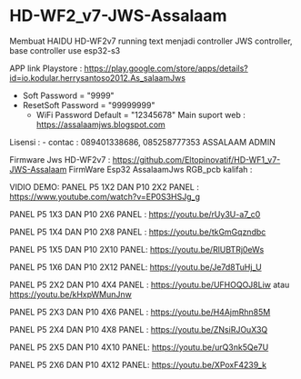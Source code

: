 # HD-WF2_v7-JWS-Assalaam
Membuat HAIDU HD-WF2v7 running text menjadi controller JWS controller, base controller use esp32-s3

APP link Playstore : https://play.google.com/store/apps/details?id=io.kodular.herrysantoso2012.As_salaamJws

* Soft Password = "9999"
* ResetSoft Password = "99999999"
	* WiFi Password Default = "12345678"
Main suport web : https://assalaamjws.blogspot.com

Lisensi : - contac : 089401338686, 085258777353 ASSALAAM ADMIN

Firmware Jws HD-WF2v7 : https://github.com/Eltopinovatif/HD-WF1_v7-JWS-Assalaam
FirmWare Esp32 AssalaamJws RGB_pcb kalifah : 

VIDIO DEMO: PANEL P5 1X2 DAN P10 2X2 PANEL : https://www.youtube.com/watch?v=EP0S3HSJg_g

PANEL P5 1X3 DAN P10 2X6 PANEL : https://youtu.be/rUy3U-a7_c0

PANEL P5 1X4 DAN P10 2X8 PANEL : https://youtu.be/tkGmGqzndbc

PANEL P5 1X5 DAN P10 2X10 PANEL: https://youtu.be/RlUBTRj0eWs

PANEL P5 1X6 DAN P10 2X12 PANEL: https://youtu.be/Je7d8TuHj_U

PANEL P5 2X2 DAN P10 4X4 PANEL : https://youtu.be/UFHOQOJ8Liw atau https://youtu.be/kHxpWMunJnw

PANEL P5 2X3 DAN P10 4X6 PANEL : https://youtu.be/H4AjmRhn85M

PANEL P5 2X4 DAN P10 4X8 PANEL : https://youtu.be/ZNsiRJOuX3Q

PANEL P5 2X5 DAN P10 4X10 PANEL: https://youtu.be/urQ3nk5Qe7U

PANEL P5 2X6 DAN P10 4X12 PANEL: https://youtu.be/XPoxF4239_k

